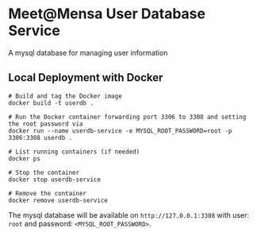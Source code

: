 # Meet@Mensa User Database Service

A mysql database for managing user information

## Local Deployment with Docker
```
# Build and tag the Docker image
docker build -t userdb .

# Run the Docker container forwarding port 3306 to 3308 and setting the root password via
docker run --name userdb-service -e MYSQL_ROOT_PASSWORD=root -p 3306:3308 userdb .

# List running containers (if needed) 
docker ps

# Stop the container
docker stop userdb-service

# Remove the container
docker remove userdb-service
```

The mysql database will be available on `http://127.0.0.1:3308` with user: `root` and password: `<MYSQL_ROOT_PASSWORD>`.